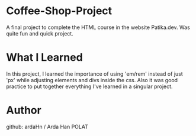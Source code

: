 # Coffee-Shop-Project
A final project to complete the HTML course in the website Patika.dev. Was quite fun and quick project. 

# What I Learned
In this project, I learned the importance of using 'em/rem' instead of just 'px' while adjusting elements and divs inside the css. Also it was good practice to put together everything I've learned in a singular project.

# Author
github: ardaHn /
Arda Han POLAT
